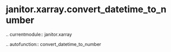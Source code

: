 janitor.xarray.convert\_datetime\_to\_number
==========================

.. currentmodule:: janitor.xarray

.. autofunction:: convert_datetime_to_number
